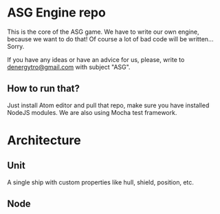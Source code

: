 # ASG Engine repo #

This is the core of the ASG game. We have to write our own engine, because we want to do that! Of course a lot of bad code will be written... Sorry.

If you have any ideas or have an advice for us, please, write to denergytro@gmail.com with subject "ASG".

## How to run that? ##

Just install Atom editor and pull that repo, make sure you have installed NodeJS modules. We are also using Mocha test framework.

# Architecture #

## Unit ##

A single ship with custom properties like hull, shield, position, etc.

## Node ##
